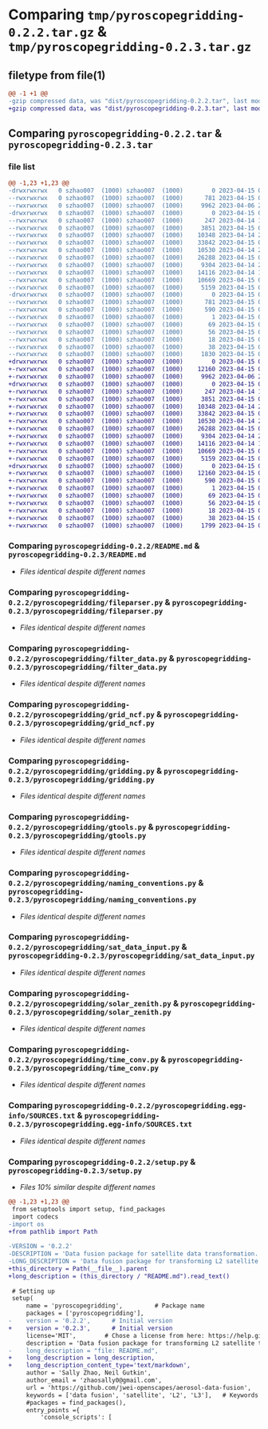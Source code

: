 # Comparing `tmp/pyroscopegridding-0.2.2.tar.gz` & `tmp/pyroscopegridding-0.2.3.tar.gz`

## filetype from file(1)

```diff
@@ -1 +1 @@
-gzip compressed data, was "dist/pyroscopegridding-0.2.2.tar", last modified: Sat Apr 15 02:05:35 2023, max compression
+gzip compressed data, was "dist/pyroscopegridding-0.2.3.tar", last modified: Sat Apr 15 02:08:59 2023, max compression
```

## Comparing `pyroscopegridding-0.2.2.tar` & `pyroscopegridding-0.2.3.tar`

### file list

```diff
@@ -1,23 +1,23 @@
-drwxrwxrwx   0 szhao007  (1000) szhao007  (1000)        0 2023-04-15 02:05:36.640709 pyroscopegridding-0.2.2/
--rwxrwxrwx   0 szhao007  (1000) szhao007  (1000)      781 2023-04-15 02:05:36.635714 pyroscopegridding-0.2.2/PKG-INFO
--rwxrwxrwx   0 szhao007  (1000) szhao007  (1000)     9962 2023-04-06 22:20:54.000000 pyroscopegridding-0.2.2/README.md
-drwxrwxrwx   0 szhao007  (1000) szhao007  (1000)        0 2023-04-15 02:05:36.319237 pyroscopegridding-0.2.2/pyroscopegridding/
--rwxrwxrwx   0 szhao007  (1000) szhao007  (1000)      247 2023-04-14 15:47:03.000000 pyroscopegridding-0.2.2/pyroscopegridding/__init__.py
--rwxrwxrwx   0 szhao007  (1000) szhao007  (1000)     3851 2023-04-15 01:27:45.000000 pyroscopegridding-0.2.2/pyroscopegridding/fileparser.py
--rwxrwxrwx   0 szhao007  (1000) szhao007  (1000)    10348 2023-04-14 22:25:02.000000 pyroscopegridding-0.2.2/pyroscopegridding/filter_data.py
--rwxrwxrwx   0 szhao007  (1000) szhao007  (1000)    33842 2023-04-15 01:27:44.000000 pyroscopegridding-0.2.2/pyroscopegridding/grid_ncf.py
--rwxrwxrwx   0 szhao007  (1000) szhao007  (1000)    10530 2023-04-14 22:28:03.000000 pyroscopegridding-0.2.2/pyroscopegridding/gridding.py
--rwxrwxrwx   0 szhao007  (1000) szhao007  (1000)    26288 2023-04-15 01:27:46.000000 pyroscopegridding-0.2.2/pyroscopegridding/gtools.py
--rwxrwxrwx   0 szhao007  (1000) szhao007  (1000)     9304 2023-04-14 22:28:16.000000 pyroscopegridding-0.2.2/pyroscopegridding/naming_conventions.py
--rwxrwxrwx   0 szhao007  (1000) szhao007  (1000)    14116 2023-04-14 14:22:50.000000 pyroscopegridding-0.2.2/pyroscopegridding/sat_data_input.py
--rwxrwxrwx   0 szhao007  (1000) szhao007  (1000)    10669 2023-04-15 01:56:21.000000 pyroscopegridding-0.2.2/pyroscopegridding/solar_zenith.py
--rwxrwxrwx   0 szhao007  (1000) szhao007  (1000)     5159 2023-04-15 01:01:16.000000 pyroscopegridding-0.2.2/pyroscopegridding/time_conv.py
-drwxrwxrwx   0 szhao007  (1000) szhao007  (1000)        0 2023-04-15 02:05:36.598337 pyroscopegridding-0.2.2/pyroscopegridding.egg-info/
--rwxrwxrwx   0 szhao007  (1000) szhao007  (1000)      781 2023-04-15 02:05:35.000000 pyroscopegridding-0.2.2/pyroscopegridding.egg-info/PKG-INFO
--rwxrwxrwx   0 szhao007  (1000) szhao007  (1000)      590 2023-04-15 02:05:35.000000 pyroscopegridding-0.2.2/pyroscopegridding.egg-info/SOURCES.txt
--rwxrwxrwx   0 szhao007  (1000) szhao007  (1000)        1 2023-04-15 02:05:35.000000 pyroscopegridding-0.2.2/pyroscopegridding.egg-info/dependency_links.txt
--rwxrwxrwx   0 szhao007  (1000) szhao007  (1000)       69 2023-04-15 02:05:35.000000 pyroscopegridding-0.2.2/pyroscopegridding.egg-info/entry_points.txt
--rwxrwxrwx   0 szhao007  (1000) szhao007  (1000)       56 2023-04-15 02:05:35.000000 pyroscopegridding-0.2.2/pyroscopegridding.egg-info/requires.txt
--rwxrwxrwx   0 szhao007  (1000) szhao007  (1000)       18 2023-04-15 02:05:35.000000 pyroscopegridding-0.2.2/pyroscopegridding.egg-info/top_level.txt
--rwxrwxrwx   0 szhao007  (1000) szhao007  (1000)       38 2023-04-15 02:05:36.642709 pyroscopegridding-0.2.2/setup.cfg
--rwxrwxrwx   0 szhao007  (1000) szhao007  (1000)     1830 2023-04-15 02:04:31.000000 pyroscopegridding-0.2.2/setup.py
+drwxrwxrwx   0 szhao007  (1000) szhao007  (1000)        0 2023-04-15 02:09:00.555730 pyroscopegridding-0.2.3/
+-rwxrwxrwx   0 szhao007  (1000) szhao007  (1000)    12160 2023-04-15 02:09:00.551586 pyroscopegridding-0.2.3/PKG-INFO
+-rwxrwxrwx   0 szhao007  (1000) szhao007  (1000)     9962 2023-04-06 22:20:54.000000 pyroscopegridding-0.2.3/README.md
+drwxrwxrwx   0 szhao007  (1000) szhao007  (1000)        0 2023-04-15 02:09:00.279437 pyroscopegridding-0.2.3/pyroscopegridding/
+-rwxrwxrwx   0 szhao007  (1000) szhao007  (1000)      247 2023-04-14 15:47:03.000000 pyroscopegridding-0.2.3/pyroscopegridding/__init__.py
+-rwxrwxrwx   0 szhao007  (1000) szhao007  (1000)     3851 2023-04-15 01:27:45.000000 pyroscopegridding-0.2.3/pyroscopegridding/fileparser.py
+-rwxrwxrwx   0 szhao007  (1000) szhao007  (1000)    10348 2023-04-14 22:25:02.000000 pyroscopegridding-0.2.3/pyroscopegridding/filter_data.py
+-rwxrwxrwx   0 szhao007  (1000) szhao007  (1000)    33842 2023-04-15 01:27:44.000000 pyroscopegridding-0.2.3/pyroscopegridding/grid_ncf.py
+-rwxrwxrwx   0 szhao007  (1000) szhao007  (1000)    10530 2023-04-14 22:28:03.000000 pyroscopegridding-0.2.3/pyroscopegridding/gridding.py
+-rwxrwxrwx   0 szhao007  (1000) szhao007  (1000)    26288 2023-04-15 01:27:46.000000 pyroscopegridding-0.2.3/pyroscopegridding/gtools.py
+-rwxrwxrwx   0 szhao007  (1000) szhao007  (1000)     9304 2023-04-14 22:28:16.000000 pyroscopegridding-0.2.3/pyroscopegridding/naming_conventions.py
+-rwxrwxrwx   0 szhao007  (1000) szhao007  (1000)    14116 2023-04-14 14:22:50.000000 pyroscopegridding-0.2.3/pyroscopegridding/sat_data_input.py
+-rwxrwxrwx   0 szhao007  (1000) szhao007  (1000)    10669 2023-04-15 01:56:21.000000 pyroscopegridding-0.2.3/pyroscopegridding/solar_zenith.py
+-rwxrwxrwx   0 szhao007  (1000) szhao007  (1000)     5159 2023-04-15 01:01:16.000000 pyroscopegridding-0.2.3/pyroscopegridding/time_conv.py
+drwxrwxrwx   0 szhao007  (1000) szhao007  (1000)        0 2023-04-15 02:09:00.522886 pyroscopegridding-0.2.3/pyroscopegridding.egg-info/
+-rwxrwxrwx   0 szhao007  (1000) szhao007  (1000)    12160 2023-04-15 02:08:59.000000 pyroscopegridding-0.2.3/pyroscopegridding.egg-info/PKG-INFO
+-rwxrwxrwx   0 szhao007  (1000) szhao007  (1000)      590 2023-04-15 02:08:59.000000 pyroscopegridding-0.2.3/pyroscopegridding.egg-info/SOURCES.txt
+-rwxrwxrwx   0 szhao007  (1000) szhao007  (1000)        1 2023-04-15 02:08:59.000000 pyroscopegridding-0.2.3/pyroscopegridding.egg-info/dependency_links.txt
+-rwxrwxrwx   0 szhao007  (1000) szhao007  (1000)       69 2023-04-15 02:08:59.000000 pyroscopegridding-0.2.3/pyroscopegridding.egg-info/entry_points.txt
+-rwxrwxrwx   0 szhao007  (1000) szhao007  (1000)       56 2023-04-15 02:08:59.000000 pyroscopegridding-0.2.3/pyroscopegridding.egg-info/requires.txt
+-rwxrwxrwx   0 szhao007  (1000) szhao007  (1000)       18 2023-04-15 02:08:59.000000 pyroscopegridding-0.2.3/pyroscopegridding.egg-info/top_level.txt
+-rwxrwxrwx   0 szhao007  (1000) szhao007  (1000)       38 2023-04-15 02:09:00.556729 pyroscopegridding-0.2.3/setup.cfg
+-rwxrwxrwx   0 szhao007  (1000) szhao007  (1000)     1799 2023-04-15 02:08:50.000000 pyroscopegridding-0.2.3/setup.py
```

### Comparing `pyroscopegridding-0.2.2/README.md` & `pyroscopegridding-0.2.3/README.md`

 * *Files identical despite different names*

### Comparing `pyroscopegridding-0.2.2/pyroscopegridding/fileparser.py` & `pyroscopegridding-0.2.3/pyroscopegridding/fileparser.py`

 * *Files identical despite different names*

### Comparing `pyroscopegridding-0.2.2/pyroscopegridding/filter_data.py` & `pyroscopegridding-0.2.3/pyroscopegridding/filter_data.py`

 * *Files identical despite different names*

### Comparing `pyroscopegridding-0.2.2/pyroscopegridding/grid_ncf.py` & `pyroscopegridding-0.2.3/pyroscopegridding/grid_ncf.py`

 * *Files identical despite different names*

### Comparing `pyroscopegridding-0.2.2/pyroscopegridding/gridding.py` & `pyroscopegridding-0.2.3/pyroscopegridding/gridding.py`

 * *Files identical despite different names*

### Comparing `pyroscopegridding-0.2.2/pyroscopegridding/gtools.py` & `pyroscopegridding-0.2.3/pyroscopegridding/gtools.py`

 * *Files identical despite different names*

### Comparing `pyroscopegridding-0.2.2/pyroscopegridding/naming_conventions.py` & `pyroscopegridding-0.2.3/pyroscopegridding/naming_conventions.py`

 * *Files identical despite different names*

### Comparing `pyroscopegridding-0.2.2/pyroscopegridding/sat_data_input.py` & `pyroscopegridding-0.2.3/pyroscopegridding/sat_data_input.py`

 * *Files identical despite different names*

### Comparing `pyroscopegridding-0.2.2/pyroscopegridding/solar_zenith.py` & `pyroscopegridding-0.2.3/pyroscopegridding/solar_zenith.py`

 * *Files identical despite different names*

### Comparing `pyroscopegridding-0.2.2/pyroscopegridding/time_conv.py` & `pyroscopegridding-0.2.3/pyroscopegridding/time_conv.py`

 * *Files identical despite different names*

### Comparing `pyroscopegridding-0.2.2/pyroscopegridding.egg-info/SOURCES.txt` & `pyroscopegridding-0.2.3/pyroscopegridding.egg-info/SOURCES.txt`

 * *Files identical despite different names*

### Comparing `pyroscopegridding-0.2.2/setup.py` & `pyroscopegridding-0.2.3/setup.py`

 * *Files 10% similar despite different names*

```diff
@@ -1,23 +1,23 @@
 from setuptools import setup, find_packages
 import codecs
-import os
+from pathlib import Path
 
-VERSION = '0.2.2'
-DESCRIPTION = 'Data fusion package for satellite data transformation.'
-LONG_DESCRIPTION = 'Data fusion package for transforming L2 satellite to L3 spatial-temporal gridded data.'
+this_directory = Path(__file__).parent
+long_description = (this_directory / "README.md").read_text()
 
 # Setting up
 setup(
     name = 'pyroscopegridding',         # Package name
     packages = ['pyroscopegridding'],   
-    version = '0.2.2',      # Initial version
+    version = '0.2.3',      # Initial version
     license='MIT',        # Chose a license from here: https://help.github.com/articles/licensing-a-repository
     description = 'Data fusion package for transforming L2 satellite to L3 spatial-temporal gridded data',  
-    long_description = "file: README.md",
+    long_description = long_description,
+    long_description_content_type='text/markdown',
     author = 'Sally Zhao, Neil Gutkin',                 
     author_email = 'zhaosally0@gmail.com',     
     url = 'https://github.com/jwei-openscapes/aerosol-data-fusion',   # github repository  
     keywords = ['data fusion', 'satellite', 'L2', 'L3'],   # Keywords
     #packages = find_packages(),
     entry_points ={
         'console_scripts': [
```

